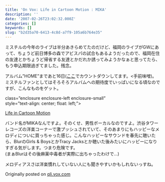```yaml
---
title: 'On Vox: Life in Cartoon Motion : MIKA'
description: ''
date: '2007-02-26T23:02:32.000Z'
categories: []
keywords: []
slug: "b2d35a70-6413-4c8d-a7f9-105a6b764e35"
---
```

ミスチルの今年のライブは半分あきらめてたのだけど、福岡のライブがGWにあって、ちょうど前日博多の森でアビスパの試合もあるようだったので、福岡在住の友達とかちょうど帰省する友達とかだれか誘ってみようかなぁと思ってたら、もう申込期限過ぎてました。残念。

アルバム”HOME”まであと16日([ここ](http://mrchildren-fan.net/)でカウントダウンしてます。<手前味噌)。ミスチルファンとしてはそろそろアルバムへの期待度でいっぱいになる頃なのですが、こんなものをゲット。

class=”enclosure enclosure-left enclosure-small”  
style=”text-align: center; float: left;”>

[Life in Cartoon Motion](http://qli.vox.com/library/audio/6a00c225200a1d549d00cd971637724cd5.html "Life in Cartoon Motion")

バンド名がMIKAなんですよ。そのくせ、男性ボーカルなのですよ。渋谷タワーレコーズの洋楽コーナーで激プッシュされていて、そのあまりにもハッピーなメロディについに買っちゃった感じ。こんなハッピーなサウンドを春先に聴いたら、BlurのGirls & BoysとかTracy Jacksとか聴いた後みたいにハッピーになりすぎる気がします。つまり危険です。  
(まぁBlurはその後麻薬中毒者が実際に出ちゃったわけで…)  
  
メロディアスさは洋楽慣れしていない人にも聞きやすいかもしれないっすね。

Originally posted on [qli.vox.com](http://qli.vox.com/library/post/life-in-cartoon-motion-mika.html)